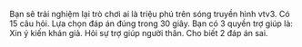 Bạn sẽ trải nghiệm lại trò chơi ai là triệu phú trên sóng truyền hình vtv3.
Có 15 câu hỏi.
Lựa chọn đáp án đúng trong 30 giây.
Bạn có 3 quyền trợ giúp là:
  Xin ý kiến khán giả.
  Hỏi sự trợ giúp người thân.
  Cho biết 2 đáp án sai.

